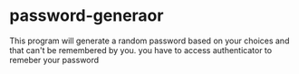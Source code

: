 # password-generaor
This program will generate a random password based on your choices and that can't be remembered by you. you have to access authenticator to remeber your password
